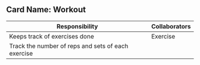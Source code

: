## Card Name: Workout
| Responsibility                                               | Collaborators |
|--------------------------------------------------------------|---------------|
| Keeps track of exercises done                                | Exercise      |
| Track the number of reps and sets of each exercise           |               |